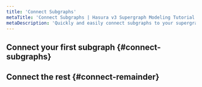 ```yaml
---
title: 'Connect Subgraphs'
metaTitle: 'Connect Subgraphs | Hasura v3 Supergraph Modeling Tutorial'
metaDescription: 'Quickly and easily connect subgraphs to your supergraph.'
---
```


<!-- TODO: Intro -->

## Connect your first subgraph {#connect-subgraphs}

## Connect the rest {#connect-remainder}
